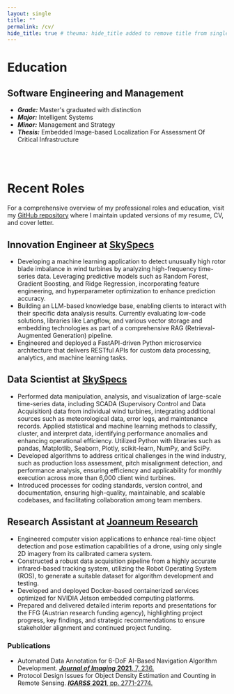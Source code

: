 ```yaml
---
layout: single
title: ""
permalink: /cv/
hide_title: true # theuma: hide_title added to remove title from single.html layout
---
```


# Education

## Software Engineering and Management

- ***Grade:*** Master's graduated with distinction
- ***Major:*** Intelligent Systems
- ***Minor:*** Management and Strategy
- ***Thesis:*** Embedded Image-based Localization For Assessment Of Critical Infrastructure

<br>
<br>

# Recent Roles

For a comprehensive overview of my professional roles and education, visit my [GitHub repository](https://github.com/theuema/Resume-CV) where I maintain updated versions of my resume, CV, and cover letter.

## Innovation Engineer at [SkySpecs](https://www.skyspecs.com)

- Developing a machine learning application to detect unusually high rotor blade imbalance in wind turbines by analyzing high-frequency time-series data. Leveraging predictive models such as Random Forest, Gradient Boosting, and Ridge Regression, incorporating feature engineering, and hyperparameter optimization to enhance prediction accuracy.
- Building an LLM-based knowledge base, enabling clients to interact with their specific data analysis results. Currently evaluating low-code solutions, libraries like Langflow, and various vector storage and embedding technologies as part of a comprehensive RAG (Retrieval-Augmented Generation) pipeline.
- Engineered and deployed a FastAPI-driven Python microservice architecture that delivers RESTful APIs for custom data processing, analytics, and machine learning tasks.

## Data Scientist at [SkySpecs](https://www.skyspecs.com)

- Performed data manipulation, analysis, and visualization of large-scale time-series data, including SCADA (Supervisory Control and Data Acquisition) data from individual wind turbines, integrating additional sources such as meteorological data, error logs, and maintenance records. Applied statistical and machine learning methods to classify, cluster, and interpret data, identifying performance anomalies and enhancing operational efficiency. Utilized Python with libraries such as pandas, Matplotlib, Seaborn, Plotly, scikit-learn, NumPy, and SciPy.
- Developed algorithms to address critical challenges in the wind industry, such as production loss assessment, pitch misalignment detection, and performance analysis, ensuring efficiency and applicability for monthly execution across more than 6,000 client wind turbines.
- Introduced processes for coding standards, version control, and documentation, ensuring high-quality, maintainable, and scalable codebases, and facilitating collaboration among team members.

## Research Assistant at [Joanneum Research](https://www.joanneum.at/en/)

- Engineered computer vision applications to enhance real-time object detection and pose estimation capabilities of a drone, using only single 2D imagery from its calibrated camera system.
- Constructed a robust data acquisition pipeline from a highly accurate infrared-based tracking system, utilizing the Robot Operating System (ROS), to generate a suitable dataset for algorithm development and testing.
- Developed and deployed Docker-based containerized services optimized for NVIDIA Jetson embedded computing platforms.
- Prepared and delivered detailed interim reports and presentations for the FFG (Austrian research funding agency), highlighting project progress, key findings, and strategic recommendations to ensure stakeholder alignment and continued project funding.

### Publications

- Automated Data Annotation for 6-DoF AI-Based Navigation Algorithm Development. [***Journal of Imaging*** **2021**, 7, 236.](https://doi.org/10.3390/jimaging7110236)
- Protocol Design Issues for Object Density Estimation and Counting in Remote Sensing. [***IGARSS*** **2021**, pp. 2771-2774.](https://doi.org/10.1109/IGARSS47720.2021.9553934)
